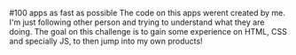 #100 apps as fast as possible
The code on this apps werent created by me. I'm just following other person and trying to understand what they are doing.
The goal on this challenge is to gain some experience on HTML, CSS and specially JS, to then jump into my own products!
